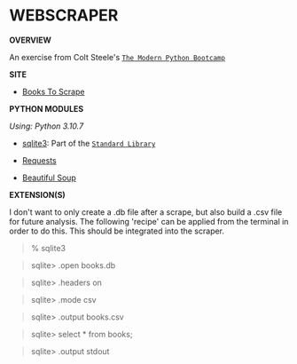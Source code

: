 # WEBSCRAPER

**OVERVIEW**

An exercise from Colt Steele's [`The Modern Python Bootcamp`](https://www.udemy.com/course/the-modern-python3-bootcamp/)

**SITE**

- [Books To Scrape](http://books.toscrape.com)

**PYTHON MODULES**

*Using: Python 3.10.7*

- [sqlite3](https://www.sqlite.org/index.html): Part of the [`Standard Library`](https://docs.python.org/3/library/index.html)

- [Requests](https://requests.readthedocs.io/en/latest/)

- [Beautiful Soup](https://www.crummy.com/software/BeautifulSoup/bs4/doc/)


**EXTENSION(S)**

I don't want to only create a .db file after a scrape, but also build a .csv file for future analysis. The following 'recipe' can be applied from the terminal in order to do this. This should be integrated into the scraper.

> % sqlite3

> sqlite> .open books.db

> sqlite> .headers on

> sqlite> .mode csv

> sqlite> .output books.csv

> sqlite> select * from books;

> sqlite> .output stdout